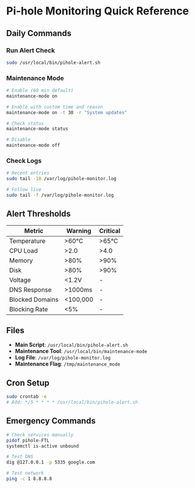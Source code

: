 # Pi-hole Monitoring Quick Reference

## Daily Commands

### Run Alert Check
```bash
sudo /usr/local/bin/pihole-alert.sh
```

### Maintenance Mode
```bash
# Enable (60 min default)
maintenance-mode on

# Enable with custom time and reason
maintenance-mode on -t 30 -r "System updates"

# Check status
maintenance-mode status

# Disable
maintenance-mode off
```

### Check Logs
```bash
# Recent entries
sudo tail -10 /var/log/pihole-monitor.log

# Follow live
sudo tail -f /var/log/pihole-monitor.log
```

## Alert Thresholds

| Metric | Warning | Critical |
|--------|---------|----------|
| Temperature | >60°C | >65°C |
| CPU Load | >2.0 | >4.0 |
| Memory | >80% | >90% |
| Disk | >80% | >90% |
| Voltage | <1.2V | - |
| DNS Response | >1000ms | - |
| Blocked Domains | <100,000 | - |
| Blocking Rate | <5% | - |

## Files

- **Main Script**: `/usr/local/bin/pihole-alert.sh`
- **Maintenance Tool**: `/usr/local/bin/maintenance-mode`
- **Log File**: `/var/log/pihole-monitor.log`
- **Maintenance Flag**: `/tmp/maintenance_mode`

## Cron Setup
```bash
sudo crontab -e
# Add: */5 * * * * /usr/local/bin/pihole-alert.sh
```

## Emergency Commands
```bash
# Check services manually
pidof pihole-FTL
systemctl is-active unbound

# Test DNS
dig @127.0.0.1 -p 5335 google.com

# Test network
ping -c 1 8.8.8.8
```
